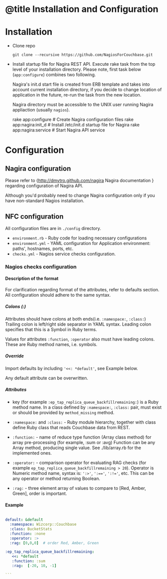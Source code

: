 # @title Installation and Configuration

Installation
===========

* Clone repo


      git clone --recursive https://github.com/NagiosForCouchbase.git


* Install startup file for Nagira REST API. Execute rake task from the top level of your installation directory.  Please note, first task below (`app:configure`) combines two following. 

  Nagira's init.d start file is created from ERB template and takes into account current installation directory, if you decide to change location of application in the future, re-run the task from the new location.
  
  Nagira directory must be accessible to the UNIX user running Nagira appliaction (usually `nagios`).

    rake app:configure           # Create Nagira configuration files
    rake app:nagira:init_d       # Install /etc/init.d startup file for Nagira
    rake app:nagira:service      # Start Nagira API service

Configuration 
====================

Nagira configuration
----------------------

Please refer to {http://dmytro.github.com/nagira Nagira documentation } regarding configuration of Nagira API. 

Although you'd probably need to change Nagira configuration only if you have non-standard Nagios installation.

NFC configuration
----------------------

All configuration files are in `./config` directory.

* `environment.rb` - Ruby code for loading necessary configurations
* `environment.yml` - YAML configuration for Application environment: paths', hostnames, ports, etc.
* `checks.yml` - Nagios service checks configuration.


### Nagios checks configuration


#### Description of the format


For clarification regarding format of the attributes, refer to defaults section. All configuration should adhere to the same syntax.

##### Colons (:) 


Attributes should have colons at both ends(i.e. `:namespace:`, `:class:`) Trailing colon is left/right side separator in YAML syntax. Leading colon specifies that this is a Symbol in Ruby terms.

Values for attributes `:function`, `:operator` also must have leading colons. These are Ruby method names, i.e. symbols.

##### Override

Import defaults by including `'<<: *default'`, see Example below.

Any default attribute can be overwritten. 

##### Attributes

* key (for example `:ep_tap_replica_queue_backfillremaining:`) is a Ruby method name. In a class defined by `:namespace:`, `:class:` pair, must exist or should be provided by `method_missing` method.

* `:namespace:` and `:class:` - Ruby module hierarchy, together with class define Ruby class that reads Couchbase data from REST.

* `:function:` - name of reduce type function (Array class method) for array pre-processing (for example, :sum or :avg) Function can be any Array method, producing single value. See ./lib/array.rb for the implemented ones.

* `:operator:` - comparison operator for evaluating RAG checks (for example `ep_tap_replica_queue_backfillremaining > 20`). Operator is Numeric method name, syntax is: `':>'`, `':=='`, `':!='`, etc. This can be any operator or method returning Boolean.

* `:rag:` - three element array of values to compare to [Red, Amber,
    Green], order is important.

#### Example

````yaml

default: &default
  :namespace: Wizcorp::Couchbase
  :class: BucketStats
  :function: :none 
  :operator: :>
  :rag: [0,0,0]  # order Red, Amber, Green

:ep_tap_replica_queue_backfillremaining:
   <<: *default
   :function: :sum
   :rag:  [-20, 10, -1]
   
```
